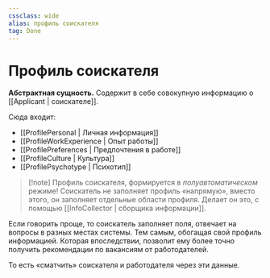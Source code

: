 ```yaml
---
cssclass: wide
alias: профиль соискателя
tag: Done
---
```



# Профиль соискателя

**Абстрактная сущность.** Содержит в себе совокупную информацию о [[Applicant | соискателе]]. 

Сюда входит: 

- [[ProfilePersonal | Личная информация]]
- [[ProfileWorkExperience | Опыт работы]]
- [[ProfilePreferences | Предпочтения в работе]]
- [[ProfileCulture |  Культура]]
- [[ProfilePsychotype | Психотип]]

>[!note] Профиль соискателя, формируется в *полуавтоматическом* режиме!
> Соискатель не заполняет профиль «напрямую», вместо этого, он заполняет отдельные области профиля. Делает он это, с помощью [[InfoСollector | сборщика информации]]. 

Если говорить проще, то соискатель заполняет поля, отвечает на вопросы в разных местах системы. Тем самым, обогащая свой профиль информацией. Которая впоследствии, позволит ему более точно получить рекомендации по вакансиям от работодателей. 

То есть «сматчить» соискателя и работодателя через эти данные. 